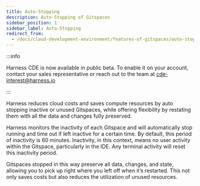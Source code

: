 ```yaml
---
title: Auto-Stopping
description: Auto-Stopping of Gitspaces
sidebar_position: 1
sidebar_label: Auto-Stopping
redirect_from:
  - /docs/cloud-development-environment/features-of-gitspaces/auto-stopping
---
```


:::info

Harness CDE is now available in public beta. To enable it on your account, contact your sales representative or reach out to the team at cde-interest@harness.io

:::

Harness reduces cloud costs and saves compute resources by auto stopping inactive or unused Gitspaces, while offering flexibility by restating them with all the data and changes fully preserved.

Harness monitors the inactivity of each Gitspace and will automatically stop running and time out if left inactive for a certain time. By default, this period of inactivity is 60 minutes. Inactivity, in this context, means no user activity within the Gitspace, particularly in the IDE. Any terminal activity will reset this inactivity period.

Gitspaces stopped in this way preserve all data, changes, and state, allowing you to pick up right where you left off when it’s restarted. This not only saves costs but also reduces the utilization of unused resources.

